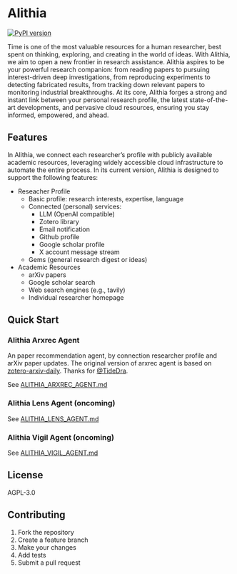 # Alithia

[![PyPI version](https://img.shields.io/pypi/v/alithia.svg)](https://pypi.org/project/alithia/)


Time is one of the most valuable resources for a human researcher, best spent
on thinking, exploring, and creating in the world of ideas. With Alithia, we
aim to open a new frontier in research assistance. Alithia aspires to be your
powerful research companion: from reading papers to pursuing interest-driven
deep investigations, from reproducing experiments to detecting fabricated
results, from tracking down relevant papers to monitoring industrial
breakthroughs. At its core, Alithia forges a strong and instant link between your personal
research profile, the latest state-of-the-art developments, and pervasive cloud
resources, ensuring you stay informed, empowered, and ahead.

## Features

In Alithia, we connect each researcher’s profile with publicly available academic resources, leveraging widely accessible cloud infrastructure to automate the entire process. In its current version, Alithia is designed to support the following features:

* Reseacher Profile
  * Basic profile: research interests, expertise, language
  * Connected (personal) services:
    * LLM (OpenAI compatible)
    * Zotero library
    * Email notification
    * Github profile
    * Google scholar profile
    * X account message stream
  * Gems (general research digest or ideas)
* Academic Resources
  * arXiv papers
  * Google scholar search
  * Web search engines (e.g., tavily)
  * Individual researcher homepage

## Quick Start

### Alithia Arxrec Agent

An paper recommendation agent, by connection researcher profile and arXiv paper updates. The original version of arxrec agent is based on [zotero-arxiv-daily](https://github.com/TideDra/zotero-arxiv-daily). Thanks for [@TideDra](https://github.com/TideDra).

See [ALITHIA_ARXREC_AGENT.md](docs/guide/ALITHIA_ARXREC_AGENT.md)

### Alithia Lens Agent (oncoming)

See [ALITHIA_LENS_AGENT.md](docs/guide/ALITHIA_LENS_AGENT.md)

### Alithia Vigil Agent (oncoming)

See [ALITHIA_VIGIL_AGENT.md](docs/guide/ALITHIA_VIGIL_AGENT.md)

## License

AGPL-3.0

## Contributing

1. Fork the repository
2. Create a feature branch
3. Make your changes
4. Add tests
5. Submit a pull request

